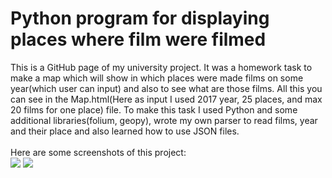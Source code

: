# Python program for displaying places where film were filmed
This is a GitHub page of my university project. It was a homework task to make a map which will show in which places were made films on some year(which user can input) and also to see what are those films. All this you can see in the Map.html(Here as input I used 2017 year, 25 places, and max 20 films for one place) file. To make this task I used Python and some additional libraries(folium, geopy), wrote my own parser to read films, year and their place and also learned how to use JSON files.
<br>
<br>
Here are some screenshots of this project:
<br>
<img src="https://github.com/vorobyovvitaliy/lab_two/blob/master/screenshots/first.png">
<img src="https://github.com/vorobyovvitaliy/lab_two/blob/master/screenshots/second.png">
